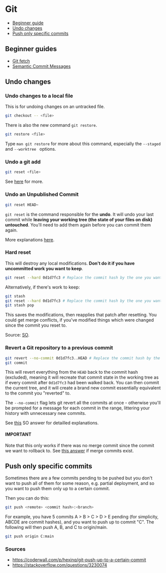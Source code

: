 # Git

- [Beginner guide](#beginner-guides)
- [Undo changes](#undo-changes)
- [Push only specific commits](#push-only-specific-commits)

## Beginner guides

- [Git fetch](https://www.atlassian.com/git/tutorials/syncing/git-fetch)
- [Semantic Commit Messages](https://www.conventionalcommits.org/en)

## Undo changes

### Undo changes to a local file

This is for undoing changes on an untracked file.

```bash
git checkout -- <file>
```

There is also the new command `git restore`.

```bash
git restore <file>
```

Type `man git restore` for more about this command, especially the `--staged`
and `--worktree ` options.

### Undo a git add

```bash
git reset <file>
```

See [here](https://stackoverflow.com/questions/348170/how-do-i-undo-git-add-before-commit)
for more.

### Undo an Unpublished Commit

```bash
git reset HEAD~
```

`git reset` is the command responsible for the **undo**. It will undo your
last commit while **leaving your working tree (the state of your files on disk) untouched**.
You'll need to add them again before you can commit them again.

More explanations [here](https://stackoverflow.com/a/927386).

### Hard reset

This will destroy any local modifications. **Don't do it if you have uncommitted work you want to keep**.

```bash
git reset --hard 0d1d7fc3 # Replace the commit hash by the one you want to rollback to
```

Alternatively, if there's work to keep:

```bash
git stash
git reset --hard 0d1d7fc3 # Replace the commit hash by the one you want to rollback to
git stash pop
```

This saves the modifications, then reapplies that patch after resetting. You could get merge conflicts,
if you've modified things which were changed since the commit you reset to.

Source: [SO](https://stackoverflow.com/a/4114122).

### Revert a Git repository to a previous commit

```bash
git revert --no-commit 0d1d7fc3..HEAD # Replace the commit hash by the one you want to rollback to
git commit
```

This will revert everything from the `HEAD` back to the commit hash (excluded),
meaning it will recreate that commit state in the working tree as if every
commit after `0d1d7fc3` had been walked back. You can then commit the current
tree, and it will create a brand new commit essentially equivalent to the
commit you "reverted" to.

The `--no-commit` flag lets git revert all the commits at once - otherwise
you'll be prompted for a message for each commit in the range, littering your
history with unnecessary new commits.

See [this](https://stackoverflow.com/a/21718540) SO answer for detailled
explanations.

#### IMPORTANT

Note that this only works if there was no merge commit since the commit we
want to rollback to. See [this answer](https://stackoverflow.com/a/15563149)
if merge commits exist.

## Push only specific commits

Sometimes there are a few commits pending to be pushed but you don't want to
push all of them for some reason, e.g. partial deployment, and so you want
to push them only up to a certain commit.

Then you can do this:

```bash
git push <remote> <commit hash>:<branch>
```

For example, you have 5 commits A > B > C > D > E pending (for simplicity,
ABCDE are commit hashes), and you want to push up to commit "C". The following
will then push A, B, and C to origin/main.

```bash
git push origin C:main
```

### Sources

- https://coderwall.com/p/hexinq/git-push-up-to-a-certain-commit
- https://stackoverflow.com/questions/3230074
